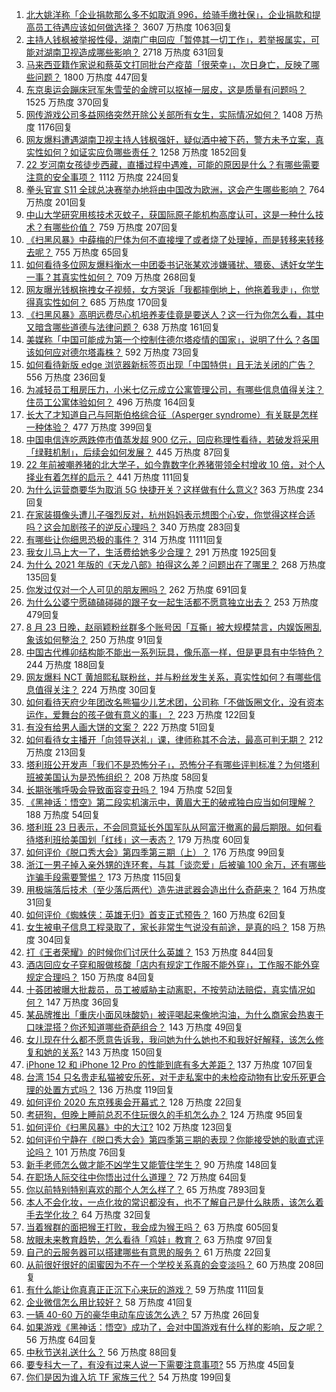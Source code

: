 1. [北大姚洋称「企业捐款那么多不如取消 996，给骑手缴社保」，企业捐款和提高员工待遇应该如何做选择？](https://www.zhihu.com/question/481819418) 3607 万热度 1063回复
1. [主持人钱枫被举报性侵，湖南广电回应「暂停其一切工作」，若举报属实，可能对湖南卫视造成哪些影响？](https://www.zhihu.com/question/482183871) 2718 万热度 631回复
1. [马来西亚籍作家说和蔡英文打同批台产疫苗「很荣幸」，次日身亡，反映了哪些问题？](https://www.zhihu.com/question/482126308) 1800 万热度 447回复
1. [东京奥运会蹦床冠军朱雪莹的金牌可以抠掉一层皮，这是质量有问题吗？](https://www.zhihu.com/question/482027375) 1525 万热度 370回复
1. [网传游戏公司多益网络突然开除公关部所有女生，实际情况如何？](https://www.zhihu.com/question/480988023) 1408 万热度 1176回复
1. [网友爆料遭遇湖南卫视主持人钱枫强奸，疑似酒中被下药，警方未予立案，真实性如何？如证实应负哪些责任？](https://www.zhihu.com/question/482153048) 1258 万热度 1852回复
1. [22 岁河南女孩徒步西藏，直播过程中遇难，可能的原因是什么？有哪些需要注意的安全事项？](https://www.zhihu.com/question/482041626) 1112 万热度 224回复
1. [拳头官宣 S11 全球总决赛举办地将由中国改为欧洲，这会产生哪些影响？](https://www.zhihu.com/question/482043451) 764 万热度 201回复
1. [中山大学研究用核技术灭蚊子，获国际原子能机构高度认可，这是一种什么技术？有哪些价值？](https://www.zhihu.com/question/481606752) 759 万热度 207回复
1. [《扫黑风暴》中薛梅的尸体为何不直接埋了或者烧了处理掉，而是转移来转移去呢？](https://www.zhihu.com/question/481212464) 755 万热度 65回复
1. [如何看待多位网友爆料衡水一中团委书记张某欢涉嫌骚扰、猥亵、诱奸女学生一事？其真实性如何？](https://www.zhihu.com/question/465486182) 709 万热度 268回复
1. [网友曝光钱枫拖拽女子视频，女方哭诉「我都摔倒地上，他拖着我走」，你觉得真实性如何？](https://www.zhihu.com/question/482201205) 685 万热度 170回复
1. [《扫黑风暴》高明远费尽心机培养麦佳竟是要送人？这一行为你怎么看，其中又暗含哪些道德与法律问题？](https://www.zhihu.com/question/481135450) 638 万热度 161回复
1. [美媒称「中国可能成为第一个控制住德尔塔疫情的国家」，说明了什么？各国该如何应对德尔塔毒株？](https://www.zhihu.com/question/482119498) 592 万热度 73回复
1. [如何看待新版 edge 浏览器新标签页出现「中国特供」且无法关闭的广告？](https://www.zhihu.com/question/374362886) 556 万热度 236回复
1. [为减轻员工租房压力，小米七亿元成立公寓管理公司，有哪些信息值得关注？住员工公寓体验如何？](https://www.zhihu.com/question/481880189) 496 万热度 164回复
1. [长大了才知道自己与阿斯伯格综合征（Asperger syndrome）有关联是怎样一种体验？](https://www.zhihu.com/question/54900544) 477 万热度 399回复
1. [中国电信连吃两跌停市值蒸发超 900 亿元，回应称理性看待，若破发将采用「绿鞋机制」，后续会如何发展？](https://www.zhihu.com/question/482084699) 445 万热度 87回复
1. [22 年前被嘲养猪的北大学子，如今靠数字化养猪带领全村增收 10 倍，对个人择业有着怎样的启示？](https://www.zhihu.com/question/482090029) 441 万热度 111回复
1. [为什么运营商要华为取消 5G 快捷开关？这样做有什么意义?](https://www.zhihu.com/question/479885317) 363 万热度 234回复
1. [在家装摄像头遭儿子强烈反对，杭州妈妈表示想图个心安，你觉得这样合适吗？这会加剧孩子的逆反心理吗？](https://www.zhihu.com/question/480893636) 340 万热度 283回复
1. [有哪些让你细思恐极的事件？](https://www.zhihu.com/question/294042134) 314 万热度 11111回复
1. [我女儿马上大一了，生活费给她多少合理？](https://www.zhihu.com/question/470906807) 291 万热度 1925回复
1. [为什么 2021 年版的《天龙八部》拍得这么差？问题出在了哪里？](https://www.zhihu.com/question/480936876) 268 万热度 135回复
1. [你发过仅对一个人可见的朋友圈吗？](https://www.zhihu.com/question/56954088) 262 万热度 691回复
1. [为什么公婆宁愿磕磕碰碰的跟子女一起生活都不愿意独立出去？](https://www.zhihu.com/question/437257253) 253 万热度 479回复
1. [8 月 23 日晚，赵丽颖粉丝群多个账号因「互撕」被大规模禁言，内娱饭圈乱象该如何整治？](https://www.zhihu.com/question/482063646) 250 万热度 91回复
1. [中国古代榫卯结构能不能出一系列玩具，像乐高一样，但是更具有中华特色？](https://www.zhihu.com/question/388736635) 244 万热度 188回复
1. [网友爆料 NCT 黄旭熙私联粉丝，并与粉丝发生关系，真实性如何？有哪些信息值得关注？](https://www.zhihu.com/question/482191530) 224 万热度 30回复
1. [如何看待天府少年团改名熊猫少儿艺术团，公司称「不做饭圈文化，没有资本运作，爱舞台的孩子做有意义的事」？](https://www.zhihu.com/question/482094335) 223 万热度 122回复
1. [有没有给男人画大饼的文案？](https://www.zhihu.com/question/481182054) 222 万热度 51回复
1. [如何看待女主播开「向领导送礼」课，律师称其不合法，最高可判无期？](https://www.zhihu.com/question/481638298) 212 万热度 213回复
1. [塔利班公开发声「我们不是恐怖分子」，恐怖分子有哪些评判标准？为何塔利班被美国认为是恐怖组织？](https://www.zhihu.com/question/482144646) 208 万热度 58回复
1. [长期张嘴呼吸会导致面容变丑吗？](https://www.zhihu.com/question/479620914) 194 万热度 52回复
1. [《黑神话：悟空》第二段实机演示中，黄眉大王的破戒独白应当如何理解？](https://www.zhihu.com/question/481367016) 188 万热度 54回复
1. [塔利班 23 日表示，不会同意延长外国军队从阿富汗撤离的最后期限。如何看待塔利班给美国划「红线」这一表态？](https://www.zhihu.com/question/482052415) 179 万热度 60回复
1. [如何评价《脱口秀大会》第四季第三期（上）？](https://www.zhihu.com/question/478597309) 176 万热度 99回复
1. [浙江一男子掉入亲外甥的连环套，与其「谈恋爱」后被骗 100 余万，还有哪些诈骗手段需要警惕？](https://www.zhihu.com/question/482015026) 173 万热度 115回复
1. [用极端落后技术（至少落后两代）造先进武器会造出什么奇葩来？](https://www.zhihu.com/question/478170187) 164 万热度 31回复
1. [如何评价《蜘蛛侠：英雄无归》首支正式预告？](https://www.zhihu.com/question/482044430) 160 万热度 62回复
1. [女生被电子信息工程录取了，家长非常生气说没有前途，是真的吗？](https://www.zhihu.com/question/416930911) 158 万热度 304回复
1. [打《王者荣耀》的时候你们讨厌什么英雄？](https://www.zhihu.com/question/465188923) 153 万热度 844回复
1. [酒店回应女子穿和服做核酸「店内有规定工作服不能外穿」，工作服不能外穿规定合理吗？](https://www.zhihu.com/question/481836036) 150 万热度 84回复
1. [十荟团被曝大批裁员，员工被威胁主动离职，不按劳动法赔偿，真实情况如何？](https://www.zhihu.com/question/481793788) 147 万热度 36回复
1. [某品牌推出「重庆小面风味酸奶」被评喝起来像地沟油，为什么商家会热衷于口味混搭？你还知道哪些奇葩组合？](https://www.zhihu.com/question/480131606) 143 万热度 49回复
1. [女儿现在什么都不愿意告诉我，我问她为什么她也不和我好好解释，该怎么修复和她的关系?](https://www.zhihu.com/question/478178477) 143 万热度 150回复
1. [iPhone 12 和 iPhone 12 Pro 的性能到底有多大差距？](https://www.zhihu.com/question/481443513) 137 万热度 107回复
1. [台湾 154 只名贵走私猫被安乐死，对于走私案中的未检疫动物有比安乐死更合理的处置方式吗？](https://www.zhihu.com/question/482057788) 136 万热度 119回复
1. [如何评价 2020 东京残奥会开幕式？](https://www.zhihu.com/question/482187856) 128 万热度 22回复
1. [考研狗，但晚上睡前总忍不住玩很久的手机怎么办？](https://www.zhihu.com/question/457202471) 124 万热度 95回复
1. [如何评价《扫黑风暴》中的大江?](https://www.zhihu.com/question/479564101) 102 万热度 123回复
1. [如何评价宁静在《脱口秀大会》第四季第三期的表现？你能接受她的耿直式评论吗？](https://www.zhihu.com/question/482091702) 101 万热度 76回复
1. [新手老师怎么做才能不凶学生又能管住学生？](https://www.zhihu.com/question/429786632) 90 万热度 148回复
1. [在职场人际交往中你悟出过什么道理？](https://www.zhihu.com/question/480130024) 72 万热度 64回复
1. [你以前特别特别喜欢的那个人怎么样了？](https://www.zhihu.com/question/400199794) 65 万热度 7893回复
1. [本人不会化妆，一点化妆的常识都没有，也不了解自己是什么肤质，该怎么着手去学化妆？](https://www.zhihu.com/question/460891194) 64 万热度 32回复
1. [当着猴群的面把猴王打败，我会成为猴王吗？](https://www.zhihu.com/question/430613511) 63 万热度 605回复
1. [放眼未来教育趋势，怎么看待「鸡娃」教育？](https://www.zhihu.com/question/442769785) 63 万热度 97回复
1. [自己的云服务器可以搭建哪些有意思的服务？](https://www.zhihu.com/question/404954643) 61 万热度 22回复
1. [从前很好很好的闺蜜因为不在一个学校关系真的会变淡吗？](https://www.zhihu.com/question/481652088) 60 万热度 208回复
1. [有什么能让你真真正正沉下心来玩的游戏？](https://www.zhihu.com/question/480674006) 59 万热度 111回复
1. [企业微信怎么用比较好？](https://www.zhihu.com/question/65523797) 58 万热度 41回复
1. [一辆 40-60 万的豪华电动车应该怎么选？](https://www.zhihu.com/question/480372990) 57 万热度 26回复
1. [如果游戏《黑神话：悟空》成功了，会对中国游戏有什么样的影响，反之呢？](https://www.zhihu.com/question/481462684) 56 万热度 64回复
1. [中秋节送礼送什么？](https://www.zhihu.com/question/288336318) 56 万热度 88回复
1. [要专科大一了，有没有过来人说一下需要注意事项?](https://www.zhihu.com/question/480723926) 55 万热度 45回复
1. [你们是因为谁入坑 TF 家族三代？](https://www.zhihu.com/question/480461744) 54 万热度 199回复